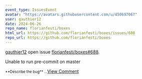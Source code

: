 ```yaml
---
event_type: IssuesEvent
avatar: "https://avatars.githubusercontent.com/u/45069706?"
user: gauthier12
date: 2024-06-26
repo_name: florianfesti/boxes
html_url: https://github.com/florianfesti/boxes/issues/688
repo_url: https://github.com/florianfesti/boxes
---
```


<a href='https://github.com/gauthier12' target='_blank'>gauthier12</a> open issue <a href='https://github.com/florianfesti/boxes/issues/688' target='_blank'>florianfesti/boxes#688</a>.

<p>Unable to run pre-commit on master </p><small>**Describe the bug**...</small><a href='https://github.com/florianfesti/boxes/issues/688' target='_blank'>View Comment</a>